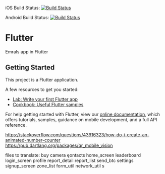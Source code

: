 iOS Build Status: [![Build Status](https://app.bitrise.io/app/012ca4e62392dade/status.svg?token=4yOnk8UtsMDm3sLwcPYs-Q)](https://app.bitrise.io/app/012ca4e62392dade)

Android Build Status: [![Build Status](https://app.bitrise.io/app/3924b288464de0f5.svg?token=QPv4ax__CjGQ8DOjBz9X7g)](https://app.bitrise.io/app/3924b288464de0f5)



# Flutter
Emrals app in Flutter


## Getting Started

This project is a Flutter application.

A few resources to get you started:

- [Lab: Write your first Flutter app](https://flutter.io/docs/get-started/codelab)
- [Cookbook: Useful Flutter samples](https://flutter.io/docs/cookbook)

For help getting started with Flutter, view our
[online documentation](https://flutter.io/docs), which offers tutorials,
samples, guidance on mobile development, and a full API reference.


https://stackoverflow.com/questions/43916323/how-do-i-create-an-animated-number-counter
https://pub.dartlang.org/packages/qr_mobile_vision

files to translate:
buy
camera
ęontacts
home_screen
leaderboard
login_screen
profile
report_detail
report_list
send_btc
settings
signup_screen
zone_list
form_util
network_util
s
